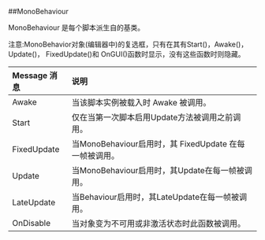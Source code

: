 ##MonoBehaviour

MonoBehaviour 是每个脚本派生自的基类。

注意:MonoBehavior对象(编辑器中)的复选框，只有在其有Start()，Awake()，Update()， FixedUpdate()和 OnGUI()函数时显示，没有这些函数时则隐藏。

| Message 消息 | 说明 |
|:--|:--|
|Awake|当该脚本实例被载入时 Awake 被调用。|
|Start|仅在当第一次脚本启用Update方法被调用之前调用。|
|FixedUpdate|当MonoBehaviour启用时，其 FixedUpdate 在每一帧被调用。|
|Update|当MonoBehaviour启用时，其Update在每一帧被调用。|
|LateUpdate|当Behaviour启用时，其LateUpdate在每一帧被调用。|
|OnDisable|当对象变为不可用或非激活状态时此函数被调用。|
